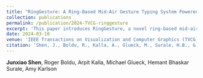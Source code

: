 ```yaml
---
title: "RingGesture: A Ring-Based Mid-Air Gesture Typing System Powered by a Deep-Learning Word Prediction Framework"
collection: publications
permalink: /publication/2024-TVCG-ringgesture
excerpt: 'This paper introduces RingGesture, a novel ring-based mid-air gesture typing system enhanced by a deep-learning word prediction framework, offering significant improvements in user interaction and text input accuracy.'
date: 2024-03-10
venue: 'IEEE Transactions on Visualization and Computer Graphics (TVCG) 2024'
citation: 'Shen, J., Boldu, R., Kalla, A., Glueck, M., Surale, H.B., & Karlson, A. (2024, March). RingGesture: A Ring-Based Mid-Air Gesture Typing System Powered by a Deep-Learning Word Prediction Framework. In IEEE Transactions on Visualization and Computer Graphics.'
---
```

**Junxiao Shen**, Roger Boldu, Arpit Kalla, Michael Glueck, Hemant Bhaskar Surale, Amy Karlson

